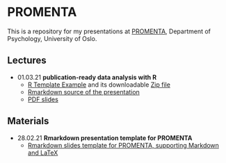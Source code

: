 PROMENTA
========

This is a repository for my presentations at [PROMENTA](https://www.sv.uio.no/promenta/english/), Department of Psychology, University of Oslo. 

Lectures
--------

- 01.03.21 __publication-ready data analysis with R__
  + [R Template Example](https://github.com/haghish/promenta/tree/main/publication-ready%20data%20analysis%20with%20R/template) and its downloadable [Zip file](https://github.com/haghish/promenta/tree/main/publication-ready%20data%20analysis%20with%20R/template.zip)
  + [Rmarkdown source of the presentation](https://github.com/haghish/promenta/tree/main/publication-ready%20data%20analysis%20with%20R/Presentation)
  + [PDF slides](https://github.com/haghish/promenta/blob/main/publication-ready%20data%20analysis%20with%20R/Presentation/MAIN.pdf)
  
Materials
---------

- 28.02.21 __Rmarkdown presentation template for PROMENTA__
  + [Rmarkdown slides template for PROMENTA, supporting Markdown and LaTeX](https://github.com/haghish/promenta/tree/main/Rmarkdown%20Beamer%20Template)
